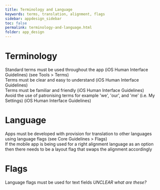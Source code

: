 ```yaml
---
title: Terminology and Language 
keywords: terms, translation, alignment, flags
sidebar: appdesign_sidebar
toc: false
permalink: terminology-and-language.html
folder: app_design 
---
```


# Terminology
Standard terms must be used throughout the app (iOS Human Interface Guidelines) (see Tools > Terms)  
Terms must be clear and easy to understand (iOS Human Interface Guidelines)  
Terms must be familiar and friendly (iOS Human Interface Guidelines)  
Avoid the use of patronising terms for example 'we', 'our', and 'me' (i.e. My Settings) (iOS Human Interface Guidelines)  

# Language
Apps must be developed with provision for translation to other languages using language flags (see Core Guidelines > Flags)  
If the mobile app is being used for a right alignment language as an option then there needs to be a layout flag that swaps the alignment accordingly  

# Flags
Language flags must be used for text fields  *UNCLEAR what are these?*